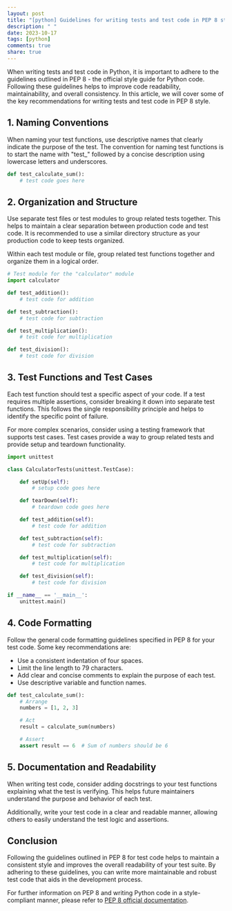 ```yaml
---
layout: post
title: "[python] Guidelines for writing tests and test code in PEP 8 style"
description: " "
date: 2023-10-17
tags: [python]
comments: true
share: true
---
```


When writing tests and test code in Python, it is important to adhere to the guidelines outlined in PEP 8 - the official style guide for Python code. Following these guidelines helps to improve code readability, maintainability, and overall consistency. In this article, we will cover some of the key recommendations for writing tests and test code in PEP 8 style.

## 1. Naming Conventions

When naming your test functions, use descriptive names that clearly indicate the purpose of the test. The convention for naming test functions is to start the name with "test_" followed by a concise description using lowercase letters and underscores.

```python
def test_calculate_sum():
    # test code goes here
```

## 2. Organization and Structure

Use separate test files or test modules to group related tests together. This helps to maintain a clear separation between production code and test code. It is recommended to use a similar directory structure as your production code to keep tests organized.

Within each test module or file, group related test functions together and organize them in a logical order.

```python
# Test module for the "calculator" module
import calculator

def test_addition():
    # test code for addition

def test_subtraction():
    # test code for subtraction

def test_multiplication():
    # test code for multiplication

def test_division():
    # test code for division
```

## 3. Test Functions and Test Cases

Each test function should test a specific aspect of your code. If a test requires multiple assertions, consider breaking it down into separate test functions. This follows the single responsibility principle and helps to identify the specific point of failure.

For more complex scenarios, consider using a testing framework that supports test cases. Test cases provide a way to group related tests and provide setup and teardown functionality.

```python
import unittest

class CalculatorTests(unittest.TestCase):

    def setUp(self):
        # setup code goes here

    def tearDown(self):
        # teardown code goes here

    def test_addition(self):
        # test code for addition

    def test_subtraction(self):
        # test code for subtraction

    def test_multiplication(self):
        # test code for multiplication

    def test_division(self):
        # test code for division

if __name__ == '__main__':
    unittest.main()
```

## 4. Code Formatting

Follow the general code formatting guidelines specified in PEP 8 for your test code. Some key recommendations are:

- Use a consistent indentation of four spaces.
- Limit the line length to 79 characters.
- Add clear and concise comments to explain the purpose of each test.
- Use descriptive variable and function names.

```python
def test_calculate_sum():
    # Arrange
    numbers = [1, 2, 3]

    # Act
    result = calculate_sum(numbers)

    # Assert
    assert result == 6  # Sum of numbers should be 6
```

## 5. Documentation and Readability

When writing test code, consider adding docstrings to your test functions explaining what the test is verifying. This helps future maintainers understand the purpose and behavior of each test.

Additionally, write your test code in a clear and readable manner, allowing others to easily understand the test logic and assertions.

## Conclusion

Following the guidelines outlined in PEP 8 for test code helps to maintain a consistent style and improves the overall readability of your test suite. By adhering to these guidelines, you can write more maintainable and robust test code that aids in the development process.

For further information on PEP 8 and writing Python code in a style-compliant manner, please refer to [PEP 8 official documentation](https://pep8.org/).